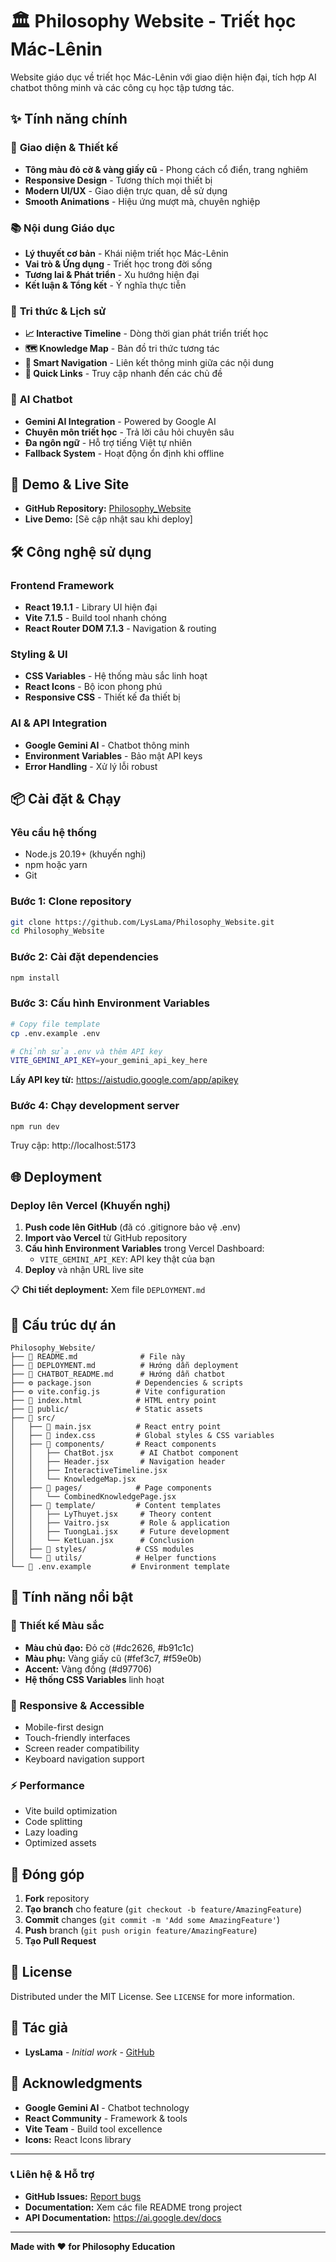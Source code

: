 # 🏛️ Philosophy Website - Triết học Mác-Lênin

Website giáo dục về triết học Mác-Lênin với giao diện hiện đại, tích hợp AI chatbot thông minh và các công cụ học tập tương tác.

## ✨ Tính năng chính

### 🎨 **Giao diện & Thiết kế**
- **Tông màu đỏ cờ & vàng giấy cũ** - Phong cách cổ điển, trang nghiêm
- **Responsive Design** - Tương thích mọi thiết bị
- **Modern UI/UX** - Giao diện trực quan, dễ sử dụng
- **Smooth Animations** - Hiệu ứng mượt mà, chuyên nghiệp

### 📚 **Nội dung Giáo dục**
- **Lý thuyết cơ bản** - Khái niệm triết học Mác-Lênin
- **Vai trò & Ứng dụng** - Triết học trong đời sống
- **Tương lai & Phát triển** - Xu hướng hiện đại
- **Kết luận & Tổng kết** - Ý nghĩa thực tiễn

### 🧠 **Tri thức & Lịch sử**
- **📈 Interactive Timeline** - Dòng thời gian phát triển triết học
- **🗺️ Knowledge Map** - Bản đồ tri thức tương tác
- **🔗 Smart Navigation** - Liên kết thông minh giữa các nội dung
- **📖 Quick Links** - Truy cập nhanh đến các chủ đề

### 🤖 **AI Chatbot**
- **Gemini AI Integration** - Powered by Google AI
- **Chuyên môn triết học** - Trả lời câu hỏi chuyên sâu
- **Đa ngôn ngữ** - Hỗ trợ tiếng Việt tự nhiên
- **Fallback System** - Hoạt động ổn định khi offline

## 🚀 Demo & Live Site

- **GitHub Repository:** [Philosophy_Website](https://github.com/LysLama/Philosophy_Website)
- **Live Demo:** [Sẽ cập nhật sau khi deploy]

## 🛠️ Công nghệ sử dụng

### Frontend Framework
- **React 19.1.1** - Library UI hiện đại
- **Vite 7.1.5** - Build tool nhanh chóng
- **React Router DOM 7.1.3** - Navigation & routing

### Styling & UI
- **CSS Variables** - Hệ thống màu sắc linh hoạt
- **React Icons** - Bộ icon phong phú
- **Responsive CSS** - Thiết kế đa thiết bị

### AI & API Integration
- **Google Gemini AI** - Chatbot thông minh
- **Environment Variables** - Bảo mật API keys
- **Error Handling** - Xử lý lỗi robust

## 📦 Cài đặt & Chạy

### Yêu cầu hệ thống
- Node.js 20.19+ (khuyến nghị)
- npm hoặc yarn
- Git

### Bước 1: Clone repository
```bash
git clone https://github.com/LysLama/Philosophy_Website.git
cd Philosophy_Website
```

### Bước 2: Cài đặt dependencies
```bash
npm install
```

### Bước 3: Cấu hình Environment Variables
```bash
# Copy file template
cp .env.example .env

# Chỉnh sửa .env và thêm API key
VITE_GEMINI_API_KEY=your_gemini_api_key_here
```

**Lấy API key từ:** https://aistudio.google.com/app/apikey

### Bước 4: Chạy development server
```bash
npm run dev
```

Truy cập: http://localhost:5173

## 🌐 Deployment

### Deploy lên Vercel (Khuyến nghị)

1. **Push code lên GitHub** (đã có .gitignore bảo vệ .env)
2. **Import vào Vercel** từ GitHub repository
3. **Cấu hình Environment Variables** trong Vercel Dashboard:
   - `VITE_GEMINI_API_KEY`: API key thật của bạn
4. **Deploy** và nhận URL live site

📋 **Chi tiết deployment:** Xem file `DEPLOYMENT.md`

## 📁 Cấu trúc dự án

```
Philosophy_Website/
├── 📄 README.md              # File này
├── 📄 DEPLOYMENT.md          # Hướng dẫn deployment
├── 📄 CHATBOT_README.md      # Hướng dẫn chatbot
├── ⚙️ package.json          # Dependencies & scripts
├── ⚙️ vite.config.js        # Vite configuration  
├── 🎨 index.html            # HTML entry point
├── 📁 public/               # Static assets
├── 📁 src/
│   ├── 📄 main.jsx          # React entry point
│   ├── 🎨 index.css         # Global styles & CSS variables
│   ├── 📁 components/       # React components
│   │   ├── ChatBot.jsx      # AI Chatbot component
│   │   ├── Header.jsx       # Navigation header
│   │   ├── InteractiveTimeline.jsx
│   │   └── KnowledgeMap.jsx
│   ├── 📁 pages/            # Page components
│   │   └── CombinedKnowledgePage.jsx
│   ├── 📁 template/         # Content templates
│   │   ├── LyThuyet.jsx     # Theory content
│   │   ├── Vaitro.jsx       # Role & application
│   │   ├── TuongLai.jsx     # Future development
│   │   └── KetLuan.jsx      # Conclusion
│   ├── 📁 styles/           # CSS modules
│   └── 📁 utils/            # Helper functions
└── 📁 .env.example         # Environment template
```

## 🎯 Tính năng nổi bật

### 🔴 Thiết kế Màu sắc
- **Màu chủ đạo:** Đỏ cờ (#dc2626, #b91c1c)
- **Màu phụ:** Vàng giấy cũ (#fef3c7, #f59e0b)
- **Accent:** Vàng đồng (#d97706)
- **Hệ thống CSS Variables** linh hoạt

### 📱 Responsive & Accessible
- Mobile-first design
- Touch-friendly interfaces  
- Screen reader compatibility
- Keyboard navigation support

### ⚡ Performance
- Vite build optimization
- Code splitting
- Lazy loading
- Optimized assets

## 🤝 Đóng góp

1. **Fork** repository
2. **Tạo branch** cho feature (`git checkout -b feature/AmazingFeature`)
3. **Commit** changes (`git commit -m 'Add some AmazingFeature'`)
4. **Push** branch (`git push origin feature/AmazingFeature`)
5. **Tạo Pull Request**

## 📝 License

Distributed under the MIT License. See `LICENSE` for more information.

## 👥 Tác giả

- **LysLama** - *Initial work* - [GitHub](https://github.com/LysLama)

## 🙏 Acknowledgments

- **Google Gemini AI** - Chatbot technology
- **React Community** - Framework & tools
- **Vite Team** - Build tool excellence
- **Icons:** React Icons library

---

### 📞 Liên hệ & Hỗ trợ

- **GitHub Issues:** [Report bugs](https://github.com/LysLama/Philosophy_Website/issues)
- **Documentation:** Xem các file README trong project
- **API Documentation:** https://ai.google.dev/docs

---

**Made with ❤️ for Philosophy Education**
